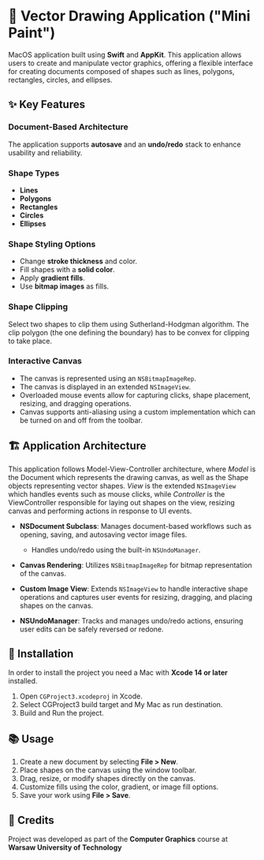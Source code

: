 # 🎨 Vector Drawing Application ("Mini Paint")
MacOS application built using **Swift** and **AppKit**.
This application allows users to create and manipulate vector graphics, offering a flexible interface for creating documents composed of shapes such as lines, polygons, rectangles, circles, and ellipses.

## ✨ Key Features
### Document-Based Architecture
The application supports **autosave** and an **undo/redo** stack to enhance usability and reliability.
  
### Shape Types
  - **Lines**
  - **Polygons**
  - **Rectangles**
  - **Circles**
  - **Ellipses**

### Shape Styling Options
  - Change **stroke thickness** and color.
  - Fill shapes with a **solid color**.
  - Apply **gradient fills**.
  - Use **bitmap images** as fills.
  
### Shape Clipping
Select two shapes to clip them using Sutherland-Hodgman algorithm. The clip polygon (the one defining the boundary) has to be convex for clipping to take place.
  
### Interactive Canvas
  - The canvas is represented using an `NSBitmapImageRep`.
  - The canvas is displayed in an extended `NSImageView`.
  - Overloaded mouse events allow for capturing clicks, shape placement, resizing, and dragging operations.
  - Canvas supports anti-aliasing using a custom implementation which can be turned on and off from the toolbar.

## 🏗️ Application Architecture
This application follows Model-View-Controller architecture, where *Model* is the Document which represents the drawing canvas, as well as the Shape objects representing vector shapes. *View* is the extended `NSImageView` which handles events such as mouse clicks, while *Controller* is the ViewController responsible for laying out shapes on the view, resizing canvas and performing actions in response to UI events.

- **NSDocument Subclass**: Manages document-based workflows such as opening, saving, and autosaving vector image files.
  - Handles undo/redo using the built-in `NSUndoManager`.
  
- **Canvas Rendering**: Utilizes `NSBitmapImageRep` for bitmap representation of the canvas.

- **Custom Image View**: Extends `NSImageView` to handle interactive shape operations and captures user events for resizing, dragging, and placing shapes on the canvas.

- **NSUndoManager**: Tracks and manages undo/redo actions, ensuring user edits can be safely reversed or redone.


## 🔨 Installation 
In order to install the project you need a Mac with **Xcode 14 or later** installed.
1. Open `CGProject3.xcodeproj` in Xcode.
2. Select CGProject3 build target and My Mac as run destination.
3. Build and Run the project.

## 📚 Usage
1. Create a new document by selecting **File > New**.
2. Place shapes on the canvas using the window toolbar.
3. Drag, resize, or modify shapes directly on the canvas.
4. Customize fills using the color, gradient, or image fill options.
5. Save your work using **File > Save**.

## 📄 Credits
Project was developed as part of the **Computer Graphics** course at **Warsaw University of Technology**
